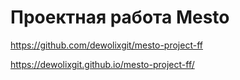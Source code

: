 # Проектная работа Mesto

https://github.com/dewolixgit/mesto-project-ff

https://dewolixgit.github.io/mesto-project-ff/
